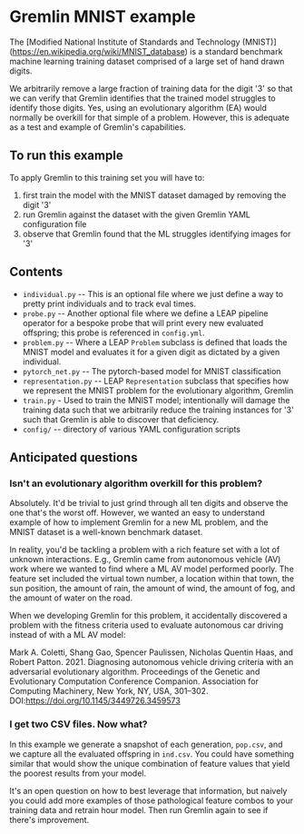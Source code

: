 # Gremlin MNIST example
The [Modified National Institute of Standards and Technology (MNIST)]
(https://en.wikipedia.org/wiki/MNIST_database) is a standard benchmark 
machine learning training dataset comprised of a large set of hand drawn digits.

We arbitrarily remove a large fraction of training data for the digit '3' so 
that we can verify that Gremlin identifies that the trained model struggles 
to identify those digits.  Yes, using an evolutionary algorithm (EA) would 
normally be overkill for that simple of a problem.  However, this is 
adequate as a test and example of Gremlin's capabilities.

## To run this example

To apply Gremlin to this training set you will have to:

1. first train the model with the MNIST dataset damaged by removing the 
   digit '3'
2. run Gremlin against the dataset with the given Gremlin YAML configuration 
   file
3. observe that Gremlin found that the ML struggles identifying images for '3'

## Contents


* `individual.py` -- This is an optional file where we just define a way to 
  pretty print individuals and to track eval times.
* `probe.py` -- Another optional file where we define a LEAP pipeline 
  operator for a bespoke probe that will print every new evaluated offspring;
  this probe is referenced in `config.yml`.
* `problem.py` -- Where a LEAP `Problem` subclass is defined that loads the 
  MNIST model and evaluates it for a given digit as dictated by a given 
  individual.
* `pytorch_net.py` -- The pytorch-based model for MNIST classification
* `representation.py` -- LEAP `Representation` subclass that specifies how 
  we represent the MNIST problem for the evolutionary algorithm, Gremlin
* `train.py` - Used to train the MNIST model; intentionally will damage the 
  training data such that we arbitrarily reduce the training instances for 
  '3' such that Gremlin is able to discover that deficiency.
* `config/` -- directory of various YAML configuration scripts

## Anticipated questions

### Isn't an evolutionary algorithm overkill for this problem?

Absolutely.  It'd be trivial to just grind through all ten digits and 
observe the one that's the worst off.  However, we wanted an easy to 
understand example of how to implement Gremlin for a new ML problem, and the 
MNIST dataset is a well-known benchmark dataset.

In reality, you'd be tackling a problem with a rich feature set with a lot 
of unknown interactions.  E.g., Gremlin came from autonomous vehicle (AV) work 
where we wanted to find where a ML AV model performed poorly.  The feature 
set included the virtual town number, a location within that town, the sun 
position, the amount of rain, the amount of wind, the amount of fog, and the 
amount of water on the road.

When we developing Gremlin for this problem, it accidentally discovered a
problem with the fitness criteria used to evaluate autonomous car driving 
instead of with a ML AV model:

Mark A. Coletti, Shang Gao, Spencer Paulissen, Nicholas Quentin Haas, and Robert Patton. 2021. Diagnosing autonomous vehicle driving criteria with an adversarial evolutionary algorithm. Proceedings of the Genetic and Evolutionary Computation Conference Companion. Association for Computing Machinery, New York, NY, USA, 301–302. DOI:https://doi.org/10.1145/3449726.3459573

### I get two CSV files.  Now what?

In this example we generate a snapshot of each generation, `pop.csv`, and we 
capture all the evaluated offspring in `ind.csv`.  You could have something 
similar that would show the unique combination of feature values that yield 
the poorest results from your model.

It's an open question on how to best leverage that information, but naively 
you could add more examples of those pathological feature combos to your 
training data and retrain hour model.  Then run Gremlin again to see if 
there's improvement.
